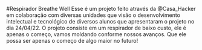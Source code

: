 #Respirador Breathe Well
Esse é um projeto feito através da @Casa_Hacker em colaboração com diversas unidades que visão o desenvolvimento intelectual e tecnológico de diversos alunos que apresentaram o projeto no dia 24/04/22.
O projeto consiste em um respirador de baixo custo, ele é apenas o começo, vamos moldando conforme nossos avanços. Que ele possa ser apenas o começo de algo maior no futuro!
